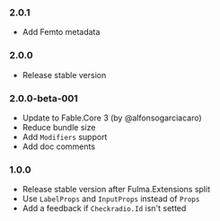 ### 2.0.1

* Add Femto metadata

### 2.0.0

* Release stable version

### 2.0.0-beta-001

* Update to Fable.Core 3 (by @alfonsogarciacaro)
* Reduce bundle size
* Add `Modifiers` support
* Add doc comments

### 1.0.0

* Release stable version after Fulma.Extensions split
* Use `LabelProps` and `InputProps` instead of `Props`
* Add a feedback if `Checkradio.Id` isn't setted
